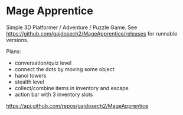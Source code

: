 # Mage Apprentice

Simple 3D Platformer / Adventure / Puzzle Game. See https://github.com/gajdosech2/MageApprentice/releases for runnable versions.

Plans:
- conversation/quiz level
- connect the dots by moving some object
- hanoi towers 
- stealth level
- collect/combine items in inventory and escape
- action bar with 3 inventory slots

https://api.github.com/repos/gajdosech2/MageApprentice
